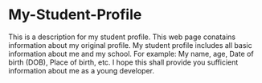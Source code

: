 # My-Student-Profile
This is a description for my student profile. This web page conatains information about my original profile. My student profile includes all basic information about me and my school.
For example: My name, age, Date of birth (DOB), Place of birth, etc. I hope this shall provide you sufficient information about me as a young developer.
